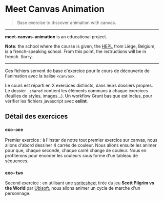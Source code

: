 # Meet Canvas Animation

> Base exercise to discover animation with canvas.

* * *

**meet-canvas-animation** is an educational project.

**Note:** the school where the course is given, the [HEPL](http://www.provincedeliege.be/hauteecole) from Liège, Belgium, is a french-speaking school. From this point, the instructions will be in french. Sorry.

* * *

Ces fichiers servent de base d'exercice pour le cours de découverte de l'animation avec la balise `<canvas>`.

Le cours est réparti en X exercices distincts, dans leurs dossiers propres. Le dossier `_shared` contient les éléments communs à chaque exercices (feuilles de styles, images…). Un workflow Grunt basique est inclus, pour vérifier les fichiers javascript avec **eslint**.

## Détail des exercices

### `exo-one`

Premier exercice : à l'instar de notre tout premier exercice sur canvas, nous allons d'abord dessiner 4 carrés de couleur. Nous allons ensuite les animer pour que, chaque seconde, chaque carré change de couleur. Nous en profiterons pour encoder les couleurs sous forme d'un tableau de séquences.

### `exo-two`

Second exercice : en utilisant une [spritesheet](./_shared/ramonaflowers.png) tirée du jeu **Scott Pilgrim vs the World** par [Ubisoft](https://www.ubisoft.com), nous allons animer un cycle de marche d'un personnage.
